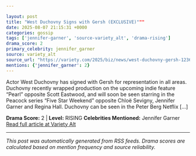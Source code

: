 ```yaml
---

layout: post
title: "West Duchovny Signs with Gersh (EXCLUSIVE)"""
date: 2025-08-07 21:15:31 +0000
categories: gossip
tags: ['jennifer-garner', 'source-variety_alt', 'drama-rising']
drama_score: 2
primary_celebrity: jennifer_garner
source: variety_alt
source_url: "https://variety.com/2025/biz/news/west-duchovny-gersh-1236481949/"""
mentions: {'jennifer_garner': 2}
---
```


Actor West Duchovny has signed with Gersh for representation in all areas. Duchovny recently wrapped production on the upcoming indie feature “Pearl” opposite Scott Eastwood, and will soon be seen starring in the Peacock series “Five Star Weekend” opposite Chloë Sevigny, Jennifer Garner and Regina Hall. Duchovny can be seen in the Peter Berg Netflix […]

**Drama Score:** 2 | **Level:** RISING **Celebrities Mentioned:** Jennifer Garner [Read full article at Variety Alt](https://variety.com/2025/biz/news/west-duchovny-gersh-1236481949/)

---

*This post was automatically generated from RSS feeds. Drama scores are calculated based on mention frequency and source reliability.*